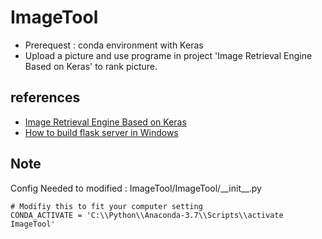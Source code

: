 # ImageTool #


- Prerequest : conda environment with Keras
- Upload a picture and use programe in project 'Image Retrieval Engine Based on Keras'  to rank picture.

## references ##
- [Image Retrieval Engine Based on Keras](https://github.com/willard-yuan/flask-keras-cnn-image-retrieval)  
- [How to build flask server in Windows](https://gama79530.github.io/whole_page_ver/Flask.html)

## Note ##
Config Needed to modified : ImageTool/ImageTool/\_\_init\_\_.py  
	
	# Modifiy this to fit your computer setting
	CONDA_ACTIVATE = 'C:\\Python\\Anaconda-3.7\\Scripts\\activate ImageTool'  
	
	

